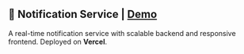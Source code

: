 ## 🚀 Notification Service  | [Demo](https://notification-service-frontend-nine.vercel.app/)



A real-time notification service with scalable backend and responsive frontend. Deployed on **Vercel**.
